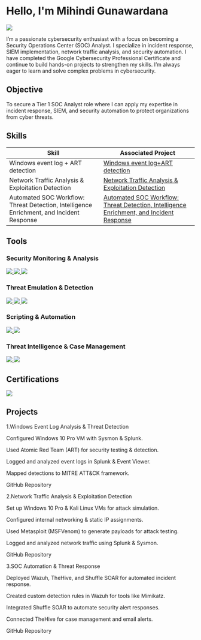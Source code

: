 # Hello, I'm Mihindi Gunawardana
<a href="https://www.linkedin.com/in/mihindi-gunawardana-44a0a432b/" target="_blank">
  <img src="https://img.shields.io/badge/-LinkedIn-0072b1?&style=for-the-badge&logo=linkedin&logoColor=white" />
</a>


I’m a passionate cybersecurity enthusiast with a focus on becoming a Security Operations Center (SOC) Analyst. I specialize in incident response, SIEM implementation, network traffic analysis, and security automation. I have completed the Google Cybersecurity Professional Certificate and continue to build hands-on projects to strengthen my skills. I’m always eager to learn and solve complex problems in cybersecurity.

## Objective
To secure a Tier 1 SOC Analyst role where I can apply my expertise in incident response, SIEM, and security automation to protect organizations from cyber threats.

## Skills

| Skill                                         | Associated Project         |
|-----------------------------------------------|----------------------------|
| Windows event log + ART detection         | <a href="https://github.com/Mihindig/Windows-event-log-ART-detection.git">Windows event log+ART detection</a>|
| Network Traffic Analysis & Exploitation Detection | <a href="https://github.com/Mihindig/Windows-event-log-ART-detection.git">Network Traffic Analysis & Exploitation Detection</a>|
| Automated SOC Workflow: Threat Detection, Intelligence Enrichment, and Incident Response         | <a href="https://github.com/Mihindig/Automated-SOC-Workflow-Threat-Detection-Intelligence-Enrichment-and-Incident-Response-.git">Automated SOC Workflow: Threat Detection, Intelligence Enrichment, and Incident Response</a>|

## Tools
### Security Monitoring & Analysis
<div> 
   <a href="https://www.splunk.com/"> <img src="https://img.shields.io/badge/-Splunk-000000?&style=for-the-badge&logo=Splunk&logoColor=white" /> </a>
   <a href="https://docs.microsoft.com/en-us/sysinternals/downloads/sysmon"> <img src="https://img.shields.io/badge/-Sysmon-0078D4?&style=for-the-badge&logo=Windows&logoColor=white" /> </a>  
   <a href="https://wazuh.com/"> <img src="https://img.shields.io/badge/-Wazuh-0073a8?&style=for-the-badge&logo=Wazuh&logoColor=white" /> </a> 
</div>

### Threat Emulation & Detection
<div> 
  <a href="https://github.com/redcanaryco/atomic-red-team"> <img src="https://img.shields.io/badge/-Atomic_Red_Team-F05A28?&style=for-the-badge&logo=Github&logoColor=white" /> </a> 
  <a href="https://attack.mitre.org/"> <img src="https://img.shields.io/badge/-MITRE_ATT&CK-005571?&style=for-the-badge&logo=MITRE&logoColor=white" /> </a> 
  <a href="https://www.metasploit.com/"> <img src="https://img.shields.io/badge/-Metasploit-8A2BE2?&style=for-the-badge&logo=Metasploit&logoColor=white" /> </a> 
</div>

### Scripting & Automation
<div> 
  <a href="https://learn.microsoft.com/en-us/powershell/"> <img src="https://img.shields.io/badge/-PowerShell-5391FE?&style=for-the-badge&logo=PowerShell&logoColor=white" /> </a> 
  <a href="https://shuffler.io/"> <img src="https://img.shields.io/badge/-Shuffle_SOAR-FF5733?&style=for-the-badge&logo=Shuffle&logoColor=white" /> </a> 
</div>

### Threat Intelligence & Case Management

<div> 
  <a href="https://www.thehive-project.org/"> <img src="https://img.shields.io/badge/-TheHive-FFD700?&style=for-the-badge&logo=TheHive&logoColor=black" /> </a> 
  <a href="https://www.virustotal.com/"> <img src="https://img.shields.io/badge/-VirusTotal-4682B4?&style=for-the-badge&logo=VirusTotal&logoColor=white" /> </a> 
</div>

## Certifications
<div> 
  <img src="https://img.shields.io/badge/-Google_Cybersecurity_Professional_Certificate-4285F4?&style=for-the-badge&logo=Google&logoColor=white" /> 
</div>

## Projects

1.Windows Event Log Analysis & Threat Detection

Configured Windows 10 Pro VM with Sysmon & Splunk.

Used Atomic Red Team (ART) for security testing & detection.

Logged and analyzed event logs in Splunk & Event Viewer.

Mapped detections to MITRE ATT&CK framework.

GitHub Repository


2.Network Traffic Analysis & Exploitation Detection

Set up Windows 10 Pro & Kali Linux VMs for attack simulation.

Configured internal networking & static IP assignments.

Used Metasploit (MSFVenom) to generate payloads for attack testing.

Logged and analyzed network traffic using Splunk & Sysmon.

GitHub Repository


3.SOC Automation & Threat Response

Deployed Wazuh, TheHive, and Shuffle SOAR for automated incident response.

Created custom detection rules in Wazuh for tools like Mimikatz.

Integrated Shuffle SOAR to automate security alert responses.

Connected TheHive for case management and email alerts.

GitHub Repository
